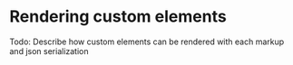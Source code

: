 # Rendering custom elements

Todo: Describe how custom elements can be rendered with each markup and json serialization